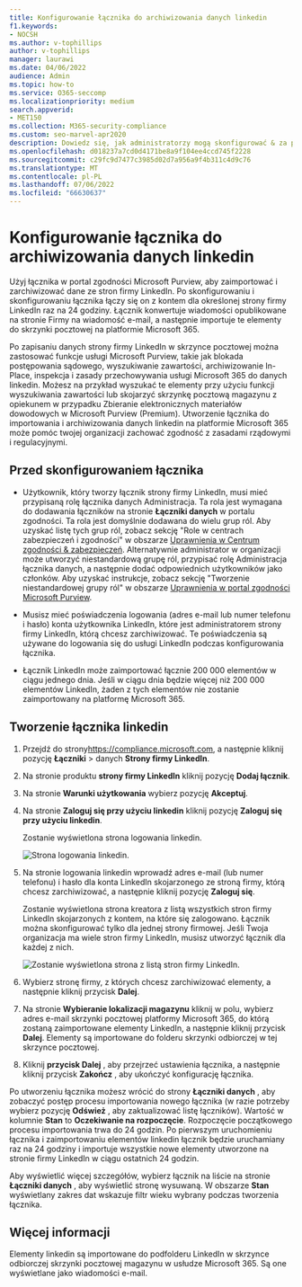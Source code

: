 ```yaml
---
title: Konfigurowanie łącznika do archiwizowania danych linkedin
f1.keywords:
- NOCSH
ms.author: v-tophillips
author: v-tophillips
manager: laurawi
ms.date: 04/06/2022
audience: Admin
ms.topic: how-to
ms.service: O365-seccomp
ms.localizationpriority: medium
search.appverid:
- MET150
ms.collection: M365-security-compliance
ms.custom: seo-marvel-apr2020
description: Dowiedz się, jak administratorzy mogą skonfigurować & za pomocą łącznika natywnego do importowania danych ze strony firmy LinkedIn na platformę Microsoft 365.
ms.openlocfilehash: d018237a7cd0d4171be8a9f104ee4ccd745f2228
ms.sourcegitcommit: c29fc9d7477c3985d02d7a956a9f4b311c4d9c76
ms.translationtype: MT
ms.contentlocale: pl-PL
ms.lasthandoff: 07/06/2022
ms.locfileid: "66630637"
---
```

# <a name="set-up-a-connector-to-archive-linkedin-data"></a>Konfigurowanie łącznika do archiwizowania danych linkedin

Użyj łącznika w portal zgodności Microsoft Purview, aby zaimportować i zarchiwizować dane ze stron firmy LinkedIn. Po skonfigurowaniu i skonfigurowaniu łącznika łączy się on z kontem dla określonej strony firmy LinkedIn raz na 24 godziny. Łącznik konwertuje wiadomości opublikowane na stronie Firmy na wiadomość e-mail, a następnie importuje te elementy do skrzynki pocztowej na platformie Microsoft 365.

Po zapisaniu danych strony firmy LinkedIn w skrzynce pocztowej można zastosować funkcje usługi Microsoft Purview, takie jak blokada postępowania sądowego, wyszukiwanie zawartości, archiwizowanie In-Place, inspekcja i zasady przechowywania usługi Microsoft 365 do danych linkedin. Możesz na przykład wyszukać te elementy przy użyciu funkcji wyszukiwania zawartości lub skojarzyć skrzynkę pocztową magazynu z opiekunem w przypadku Zbieranie elektronicznych materiałów dowodowych w Microsoft Purview (Premium). Utworzenie łącznika do importowania i archiwizowania danych linkedin na platformie Microsoft 365 może pomóc twojej organizacji zachować zgodność z zasadami rządowymi i regulacyjnymi.

## <a name="before-you-set-up-a-connector"></a>Przed skonfigurowaniem łącznika

- Użytkownik, który tworzy łącznik strony firmy LinkedIn, musi mieć przypisaną rolę łącznika danych Administracja. Ta rola jest wymagana do dodawania łączników na stronie **Łączniki danych** w portalu zgodności. Ta rola jest domyślnie dodawana do wielu grup ról. Aby uzyskać listę tych grup ról, zobacz sekcję "Role w centrach zabezpieczeń i zgodności" w obszarze [Uprawnienia w Centrum zgodności & zabezpieczeń](../security/office-365-security/permissions-in-the-security-and-compliance-center.md#roles-in-the-security--compliance-center). Alternatywnie administrator w organizacji może utworzyć niestandardową grupę ról, przypisać rolę Administracja łącznika danych, a następnie dodać odpowiednich użytkowników jako członków. Aby uzyskać instrukcje, zobacz sekcję "Tworzenie niestandardowej grupy ról" w obszarze [Uprawnienia w portal zgodności Microsoft Purview](microsoft-365-compliance-center-permissions.md#create-a-custom-role-group).

- Musisz mieć poświadczenia logowania (adres e-mail lub numer telefonu i hasło) konta użytkownika LinkedIn, które jest administratorem strony firmy LinkedIn, którą chcesz zarchiwizować. Te poświadczenia są używane do logowania się do usługi LinkedIn podczas konfigurowania łącznika.

- Łącznik LinkedIn może zaimportować łącznie 200 000 elementów w ciągu jednego dnia. Jeśli w ciągu dnia będzie więcej niż 200 000 elementów LinkedIn, żaden z tych elementów nie zostanie zaimportowany na platformę Microsoft 365.

## <a name="create-a-linkedin-connector"></a>Tworzenie łącznika linkedin

1. Przejdź do strony<https://compliance.microsoft.com>, a następnie kliknij pozycję **Łączniki** >  danych **Strony firmy LinkedIn**.

2. Na stronie produktu **strony firmy LinkedIn** kliknij pozycję **Dodaj łącznik**.

3. Na stronie **Warunki użytkowania** wybierz pozycję **Akceptuj**.

4. Na stronie **Zaloguj się przy użyciu linkedin** kliknij pozycję **Zaloguj się przy użyciu linkedin**.

   Zostanie wyświetlona strona logowania linkedin.

   ![Strona logowania linkedin.](../media/LinkedInSigninPage.png)

5. Na stronie logowania linkedin wprowadź adres e-mail (lub numer telefonu) i hasło dla konta LinkedIn skojarzonego ze stroną firmy, którą chcesz zarchiwizować, a następnie kliknij pozycję **Zaloguj się**.

   Zostanie wyświetlona strona kreatora z listą wszystkich stron firmy LinkedIn skojarzonych z kontem, na które się zalogowano. Łącznik można skonfigurować tylko dla jednej strony firmowej. Jeśli Twoja organizacja ma wiele stron firmy LinkedIn, musisz utworzyć łącznik dla każdej z nich.

   ![Zostanie wyświetlona strona z listą stron firmy LinkedIn.](../media/LinkedInSelectCompanyPage.png)

6. Wybierz stronę firmy, z których chcesz zarchiwizować elementy, a następnie kliknij przycisk **Dalej**.

7. Na stronie **Wybieranie lokalizacji magazynu** kliknij w polu, wybierz adres e-mail skrzynki pocztowej platformy Microsoft 365, do którą zostaną zaimportowane elementy LinkedIn, a następnie kliknij przycisk **Dalej**. Elementy są importowane do folderu skrzynki odbiorczej w tej skrzynce pocztowej.

8. Kliknij **przycisk Dalej** , aby przejrzeć ustawienia łącznika, a następnie kliknij przycisk **Zakończ** , aby ukończyć konfigurację łącznika.

Po utworzeniu łącznika możesz wrócić do strony **Łączniki danych** , aby zobaczyć postęp procesu importowania nowego łącznika (w razie potrzeby wybierz pozycję **Odśwież** , aby zaktualizować listę łączników). Wartość w kolumnie **Stan** to **Oczekiwanie na rozpoczęcie**. Rozpoczęcie początkowego procesu importowania trwa do 24 godzin. Po pierwszym uruchomieniu łącznika i zaimportowaniu elementów linkedin łącznik będzie uruchamiany raz na 24 godziny i importuje wszystkie nowe elementy utworzone na stronie firmy LinkedIn w ciągu ostatnich 24 godzin.

Aby wyświetlić więcej szczegółów, wybierz łącznik na liście na stronie **Łączniki danych** , aby wyświetlić stronę wysuwaną. W obszarze **Stan** wyświetlany zakres dat wskazuje filtr wieku wybrany podczas tworzenia łącznika.

## <a name="more-information"></a>Więcej informacji

Elementy linkedin są importowane do podfolderu LinkedIn w skrzynce odbiorczej skrzynki pocztowej magazynu w usłudze Microsoft 365. Są one wyświetlane jako wiadomości e-mail.